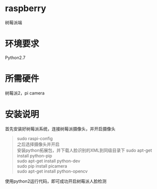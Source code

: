 # raspberry
树莓派端
# 环境要求
Python2.7
# 所需硬件
树莓派2，pi camera

# 安装说明
首先安装好树莓派系统，连接树莓派摄像头，并开启摄像头
> sudo raspi-config  
之后选择摄像头并开启  
安装python拓展包，并下载人脸识别的XML到同级目录下
> sudo apt-get install python-pip  
> sudo apt-get install python-dev   
> sudo pip install picamera  
> sudo apt-get install python-opencv  

使用python2运行代码，即可成功开启树莓派人脸检测
